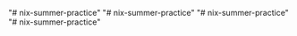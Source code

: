 "# nix-summer-practice" 
"# nix-summer-practice" 
"# nix-summer-practice" 
"# nix-summer-practice" 
